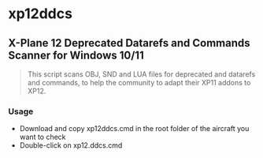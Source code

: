 # xp12ddcs
## X-Plane 12 Deprecated Datarefs and Commands Scanner for Windows 10/11

> This script scans OBJ, SND and LUA files for deprecated and datarefs and commands, to help the community to adapt their XP11 addons to XP12.

### Usage
- Download and copy xp12ddcs.cmd in the root folder of the aircraft you want to check
- Double-click on xp12.ddcs.cmd
